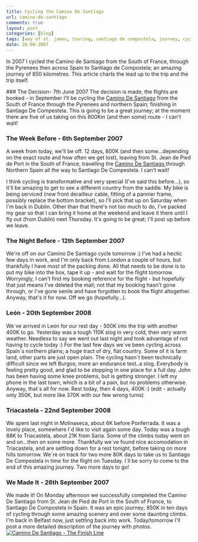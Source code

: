 ```yaml
---
title: Cycling the Camino De Santiago
url: camino-de-santiago
comments: true
layout: post
categories: [blog]
tags: [way of st. james, touring, santiago de compostela, journey, cycling, camino de santiago, bike, adventures]
date: 26-09-2007
---
```

<p class="intro">In 2007 I cycled the Camino de Santiago from the South of France, through the Pyrenees then across Spain to Santiago de Compostela; an amazing journey of 850 kilometres. This article charts the lead up to the trip and the trip itself. </p>
### The Decision- 7th June 2007
The decision is made, the flights are booked - in September I'll be cycling the <a title="Camino De Santiago" href="http://en.wikipedia.org/wiki/Way_of_St._James" target="_blank">Camino De Santiago</a> from the South of France through the Pyrenees and northern Spain; finishing in Santiago De Compestela. This is going to be a great journey; at the moment there are five of us taking on this 800Km (and then some) route - I can't wait!

### The Week Before - 6th September 2007
A week from today, we'll be off. 12 days, 800K (and then some&#8230;depending on the exact route and how often we get lost), leaving from St. Jean de Pied de Port in the South of France, travelling the <a href="http://en.wikipedia.org/wiki/Way_of_St._James" target="_blank">Camino De Santiago </a>through Northern Spain all the way to Santiago De Compestela. I can't wait!

I think cycling is transformative and very special (I've said this before&#8230;), so it'll be amazing to get to see a different country from the saddle. My bike is being serviced (new front derailleur cable, fitting of a pannier frame, possibly replace the bottom bracket), so I'll pick that up on Saturday when I'm back in Dublin. Other than that there's not too much to do, I've packed my gear so that I can bring it home at the weekend and leave it there until I fly out (from Dublin) next Thursday. It's going to be great; I'll post up before we leave.


### The Night Before - 12th September 2007
We're off on our Camino De Santiago cycle tomorrow :) I've had a hectic few days in work, and I'm only back from London a couple of hours, but thankfully I have most of the packing done. All that needs to be done is to put my bike into the box, tape it up - and wait for the flight tomorrow. Worryingly, I can't find my booking reference for the flight - but hopefully that just means I've deleted the mail; not that my booking hasn't gone through, or I've gone senile and have forgotten to book the flight altogether. Anyway, that's  it for now. Off we go (hopefully&#8230;).

### Le&oacute;n - 20th September 2008

We&#180;ve arrived in Le&#243;n for our rest day - 500K into the trip with another 400K to go. Yesterday was a tough 110K slog in very cold, then very warm weather. Needless to say we went out last night and took advantage of not having to cycle today :) For the last few days we&#180;ve been cycling across Spain&#180;s northern plains; a huge tract of dry, flat country. Some of it is farm land, other parts are just open plain. The cycling hasn&#180;t been technically difficult since we left Burgos; more an endurance test..a slog. Everybody is feeling pretty good, and glad to be stopping in one place for a full day. John has been having some knee problems, but is getting stronger.  I left my phone in the last town, which is a bit of a pain, but no problems otherwise. Anyway, that&#180;s all for now. Rest today, then 4 days, 400K :) (edit - actually only 350K, but more like 370K with our few wrong turns)

### Triacastela - 22nd September 2008

We spent last night in Molinaseca, about 6K before Ponferrada. It was a lovely place, somewhere I´d like to visit again some day. Today was a tough 88K to Triacastela, about 21K from Saria. Some of the climbs today went on and on…then on some more. Thankfully we´ve found nice accomodation in Triacastela, and are settling down for a rest tonight, before taking on more hills tomorrow. We´re on track for two more 80K days to take us to Santiago De Compestela in time for the flight on Tuesday. I´ll be sorry to come to the end of this amazing journey. Two more days to go!

### We Made It - 26th September 2007

We made it! On Monday afternoon we successfully completed the Camino De Santiago from St. Jean de Pied de Port in the South of France, to Santiago De Compostela in Spain. It was an epic journey; 850K in ten days of cycling through some amazing scenery and over some daunting climbs. I'm back in Belfast now, just settling back into work. Today/tomorrow I'll post a more detailed description of the journey with photos.<br />
<a title="Camino De Santiago - The Finish Line" href="http://www.flickr.com/photos/paulmmay/1441790019/"><img class="flickr" src="http://farm2.static.flickr.com/1072/1441790019_22e46a45e5.jpg" alt="Camino De Santiago - The Finish Line" /></a>

